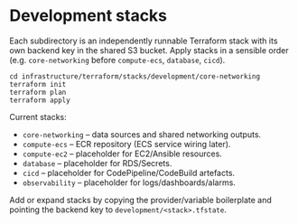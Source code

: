 # Development stacks

Each subdirectory is an independently runnable Terraform stack with its own backend key in the shared S3 bucket. Apply stacks in a sensible order (e.g. `core-networking` before `compute-ecs`, `database`, `cicd`).

```
cd infrastructure/terraform/stacks/development/core-networking
terraform init
terraform plan
terraform apply
```

Current stacks:
- `core-networking` – data sources and shared networking outputs.
- `compute-ecs` – ECR repository (ECS service wiring later).
- `compute-ec2` – placeholder for EC2/Ansible resources.
- `database` – placeholder for RDS/Secrets.
- `cicd` – placeholder for CodePipeline/CodeBuild artefacts.
- `observability` – placeholder for logs/dashboards/alarms.

Add or expand stacks by copying the provider/variable boilerplate and pointing the backend key to `development/<stack>.tfstate`.
